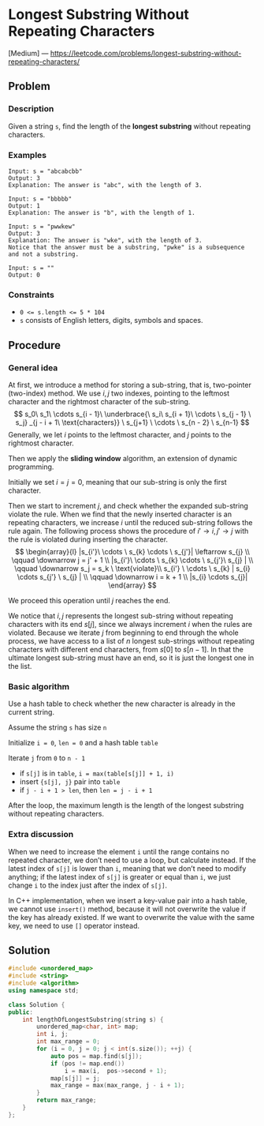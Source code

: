 # Longest Substring Without Repeating Characters

[Medium] — https://leetcode.com/problems/longest-substring-without-repeating-characters/

## Problem

### Description

Given a string `s`, find the length of the **longest substring** without repeating characters.

### Examples

```
Input: s = "abcabcbb"
Output: 3
Explanation: The answer is "abc", with the length of 3.
```

```
Input: s = "bbbbb"
Output: 1
Explanation: The answer is "b", with the length of 1.
```

```
Input: s = "pwwkew"
Output: 3
Explanation: The answer is "wke", with the length of 3.
Notice that the answer must be a substring, "pwke" is a subsequence and not a substring.
```

```
Input: s = ""
Output: 0
```

### Constraints

- `0 <= s.length <= 5 * 104`
- `s` consists of English letters, digits, symbols and spaces.

## Procedure

### General idea

At first, we introduce a method for storing a sub-string, that is, two-pointer (two-index) method. We use $i, j$ two indexes, pointing to the leftmost character and the rightmost character of the sub-string.
$$
s_0\ s_1\ \cdots s_{i - 1}\ \underbrace{\ s_i\ s_{i + 1}\ \cdots \ s_{j - 1} \ s_j} _{j - i + 1\ \text{characters}} \ s_{j+1} \ \cdots \ s_{n - 2} \ s_{n-1}
$$
Generally, we let $i$ points to the leftmost character, and $j$ points to the rightmost character.

Then we apply the **sliding window** algorithm, an extension of dynamic programming.

Initially we set $i = j = 0$, meaning that our sub-string is only the first character.

Then we start to increment $j$, and check whether the expanded sub-string violate the rule. When we find that the newly inserted character is an repeating characters, we increase $i$ until the reduced sub-string follows the rule again. The following process shows the procedure of $i' \to i, j' \to j$ with the rule is violated during inserting the character.
$$
\begin{array}{l}
	|s_{i'}\ \cdots \ s_{k} \cdots \ s_{j'}| \leftarrow s_{j} \\
	\qquad \downarrow j = j' + 1 \\
	|s_{i'}\ \cdots \ s_{k} \cdots \ s_{j'}\ s_{j} | \\
	\qquad \downarrow s_j = s_k \ \text{violate}\\
	s_{i'} \ \cdots \ s_{k} | s_{i} \cdots s_{j'} \ s_{j} | \\
	\qquad \downarrow i = k + 1 \\
	|s_{i} \cdots s_{j}|
\end{array}
$$


We proceed this operation until $j$ reaches the end.

We notice that $i, j$ represents the longest sub-string without repeating characters with its end $s[j]$, since we always increment $i$ when the rules are violated. Because we iterate $j$ from beginning to end through the whole process, we have access to a list of $n$ longest sub-strings without repeating characters with different end characters, from $s[0]$ to $s[n-1]$. In that the ultimate longest sub-string must have an end, so it is just the longest one in the list.

### Basic algorithm

Use a hash table to check whether the new character is already in the current string.

Assume the string `s` has size `n`

Initialize `i = 0`, `len = 0` and a hash table `table`

Iterate `j` from `0` to `n - 1`

- if `s[j]` is in `table`, `i = max(table[s[j]] + 1, i)`
- insert `{s[j], j}` pair into `table`
- if `j - i + 1 > len`, then `len = j - i + 1`

After the loop, the maximum length is the length of the longest substring without repeating characters.

### Extra discussion

When we need to increase the element `i` until the range contains no repeated character, we don’t need to use a loop, but calculate instead. If the latest index of `s[j]` is lower than `i`, meaning that we don’t need to modify anything; if the latest index of `s[j]` is greater or equal than `i`, we just change `i` to the index just after the index of `s[j]`.

In C++ implementation, when we insert a key-value pair into a hash table, we cannot use `insert()` method, because it will not overwrite the value if the key has already existed. If we want to overwrite the value with the same key, we need to use `[]` operator instead.

## Solution

```c++
#include <unordered_map>
#include <string>
#include <algorithm>
using namespace std;

class Solution {
public:
    int lengthOfLongestSubstring(string s) {
        unordered_map<char, int> map;
        int i, j;
        int max_range = 0;
        for (i = 0, j = 0; j < int(s.size()); ++j) {
            auto pos = map.find(s[j]);
            if (pos != map.end())
                i = max(i,  pos->second + 1);
            map[s[j]] = j;
            max_range = max(max_range, j - i + 1);
        }
        return max_range;
    }
};
```

